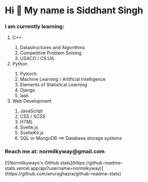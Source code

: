 <h1>Hi 👋 My name is Siddhant Singh</h1>
<section>    
<h3>I am currently learning: </h3>
  <ol>
  <li>C++</li>
    <ol>
    <li>Datastructures and Algorithms</li>
    <li>Competitive Problem Solving</li>
    <li>USACO / CS:UIL</li>
    </ol>
  <li>Python</li>
    <ol>
    <li>Pytorch</li>
    <li>Machine Learning / Artificial Intelligence</li>
    <li>Elements of Statistical Learning</li>
    <li>Django</li>
    <li>lask</li>
    </ol>
  <li>Web Development</li>
    <ol>
    <li>JavaScript</li>
    <li>CSS / SCSS</li>
    <li>HTML</li>
    <li>Svelte.js</li>
    <li>SvelteKit.js</li>
    <li>SQL or MongoDB ==> Database storage systems</li>
    </ol>
  </ol>
</section>    
<h3>Reach me at: normilkyway@gmail.com</h3>
[![Normilkyways's GitHub stats](https://github-readme-stats.vercel.app/api?username=normilkyway)](https://github.com/anuraghazra/github-readme-stats)
<!--- normilkyway/normilkyway is a ✨ special ✨ repository because its `README.md` (this file) appears on your GitHub profile.
You can click the Preview link to take a look at your changes. --->
